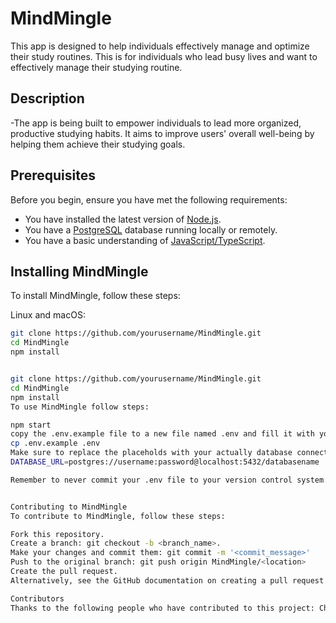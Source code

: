# MindMingle

This app is designed to help individuals effectively manage and optimize their study routines.
This is for individuals who lead busy lives and want to effectively manage their studying routine.

## Description
-The app is being built to empower individuals to lead more organized, productive studying habits. It aims to improve users' overall well-being by helping them achieve their studying goals.

## Prerequisites

Before you begin, ensure you have met the following requirements:

- You have installed the latest version of [Node.js](https://nodejs.org/).
- You have a [PostgreSQL](https://www.postgresql.org/) database running locally or remotely.
- You have a basic understanding of [JavaScript/TypeScript](https://developer.mozilla.org/docs/Web/JavaScript).

## Installing MindMingle

To install MindMingle, follow these steps:

Linux and macOS:

```bash
git clone https://github.com/yourusername/MindMingle.git
cd MindMingle
npm install


git clone https://github.com/yourusername/MindMingle.git
cd MindMingle
npm install
To use MindMingle follow steps:

npm start
copy the .env.example file to a new file named .env and fill it with your environment-specific details
cp .env.example .env
Make sure to replace the placeholds with your actually database connection details and any other envinment-specific variables 
DATABASE_URL=postgres://username:password@localhost:5432/databasename

Remember to never commit your .env file to your version control system. This file should be ignored by your .gitignore.


Contributing to MindMingle
To contribute to MindMingle, follow these steps:

Fork this repository.
Create a branch: git checkout -b <branch_name>.
Make your changes and commit them: git commit -m '<commit_message>'
Push to the original branch: git push origin MindMingle/<location>
Create the pull request.
Alternatively, see the GitHub documentation on creating a pull request.

Contributors
Thanks to the following people who have contributed to this project: Chris, Annaly, Tatyana, Imani
